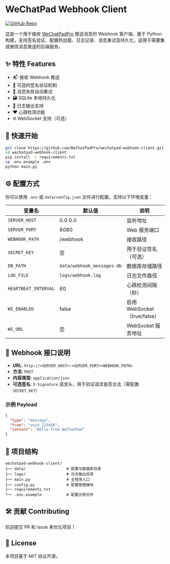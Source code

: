 # WeChatPad Webhook Client

[![GitHub Repo](https://img.shields.io/badge/github-repo-blue?logo=github)](https://github.com/WeChatPadPro/wechatpad-webhook-client)

这是一个用于接收 [WeChatPadPro](https://github.com/WeChatPadPro) 推送消息的 Webhook 客户端，基于 Python 构建，支持签名验证、配置热加载、日志记录、消息重试及持久化，适用于需要集成微信消息推送的后端服务。

## ✨ 特性 Features

- 📬 接收 Webhook 推送
- 🔐 可选的签名验证机制
- 🔄 消息失败自动重试
- 🗃 SQLite 本地持久化
- 📝 日志输出支持
- ❤️ 心跳检测功能
- 🌐 WebSocket 支持（可选）

## 🚀 快速开始

```bash
git clone https://github.com/WeChatPadPro/wechatpad-webhook-client.git
cd wechatpad-webhook-client
pip install -r requirements.txt
cp .env.example .env
python main.py
```

## ⚙️ 配置方式

你可以使用 `.env` 或 `data/config.json` 文件进行配置。支持以下环境变量：

| 变量名 | 默认值 | 说明 |
|--------|--------|------|
| `SERVER_HOST` | 0.0.0.0 | 监听地址 |
| `SERVER_PORT` | 8080 | Web 服务端口 |
| `WEBHOOK_PATH` | /webhook | 接收路径 |
| `SECRET_KEY` | 空 | 用于验证签名（可选） |
| `DB_PATH` | `data/webhook_messages.db` | 数据库存储路径 |
| `LOG_FILE` | `logs/webhook.log` | 日志文件路径 |
| `HEARTBEAT_INTERVAL` | 60 | 心跳检测间隔（秒） |
| `WS_ENABLED` | false | 启用 WebSocket（true/false） |
| `WS_URL` | 空 | WebSocket 服务地址 |

## 📡 Webhook 接口说明

- **URL**: `http://<SERVER_HOST>:<SERVER_PORT><WEBHOOK_PATH>`
- **方法**: `POST`
- **内容类型**: `application/json`
- **可选签名**: `X-Signature` 请求头，用于验证请求是否合法（需配置 `SECRET_KEY`）

### 示例 Payload

```json
{
  "type": "message",
  "from": "wxid_123456",
  "content": "Hello from WeChatPad"
}
```

## 📁 项目结构

```
wechatpad-webhook-client/
├── data/                  # 配置与数据库目录
├── logs/                  # 日志输出目录
├── main.py                # 主程序入口
├── config.py              # 配置管理模块
├── requirements.txt
└── .env.example           # 配置示例文件
```

## 🛠️ 贡献 Contributing

欢迎提交 PR 和 issue 来优化项目！

## 📝 License

本项目基于 MIT 协议开源。
